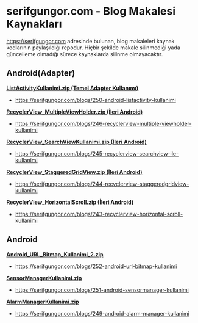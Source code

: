 # serifgungor.com - Blog Makalesi Kaynakları
https://serifgungor.com adresinde bulunan, blog makaleleri kaynak kodlarının paylaşıldığı repodur. Hiçbir şekilde makale silinmediği yada güncelleme olmadığı sürece kaynaklarda silinme olmayacaktır.

## Android(Adapter)
**[ListActivityKullanimi.zip (Temel Adapter Kullanımı)](https://github.com/serifgungor/BlogArticleTutorials/blob/master/ListActivityKullanimi.zip)**
- https://serifgungor.com/blogs/250-android-listactivity-kullanimi

**[RecyclerView_MultipleViewHolder.zip (İleri Android)](https://github.com/serifgungor/BlogArticleTutorials/blob/master/RecyclerView_MultipleViewHolder.zip)**
- https://serifgungor.com/blogs/246-recyclerview-multiple-viewholder-kullanimi

**[RecyclerView_SearchViewKullanimi.zip (İleri Android)](https://github.com/serifgungor/BlogArticleTutorials/blob/master/RecyclerView_SearchViewKullanimi.zip)**
- https://serifgungor.com/blogs/245-recyclerview-searchview-ile-kullanimi

**[RecyclerView_StaggeredGridView.zip (İleri Android)](https://github.com/serifgungor/BlogArticleTutorials/blob/master/RecyclerView_StaggeredGridView.zip)**
- https://serifgungor.com/blogs/244-recyclerview-staggeredgridview-kullanimi

**[RecyclerView_HorizontalScroll.zip (İleri Android)](https://github.com/serifgungor/BlogArticleTutorials/blob/master/RecyclerView_HorizontalScroll.zip)**
- https://serifgungor.com/blogs/243-recyclerview-horizontal-scroll-kullanimi


## Android

**[Android_URL_Bitmap_Kullanimi_2.zip](https://github.com/serifgungor/BlogArticleTutorials/blob/master/Android_URL_Bitmap_Kullanimi_2.zip)**
- https://serifgungor.com/blogs/252-android-url-bitmap-kullanimi

**[SensorManagerKullanimi.zip](https://github.com/serifgungor/BlogArticleTutorials/blob/master/SensorManagerKullanimi.zip)**
- https://serifgungor.com/blogs/251-android-sensormanager-kullanimi

**[AlarmManagerKullanimi.zip](https://github.com/serifgungor/BlogArticleTutorials/blob/master/AlarmManagerKullanimi.zip)**
- https://serifgungor.com/blogs/249-android-alarm-manager-kullanimi
